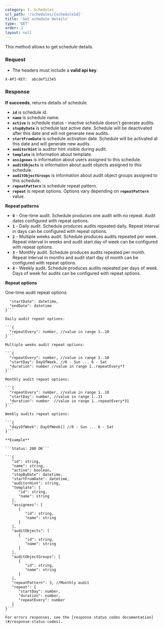 ```yaml
---
category: 3. Schedules
url_path: '/schedules/{scheduleId}'
title: 'Get schedule details'
type: 'GET'
order: 2
layout: null
---
```


This method allows to get schedule details.

### Request
* The headers must include a **valid api key**.

```X-API-KEY:  abcdef12345```

### Response

**If succeeds**, returns details of schedule.

* **`id`** is schedule id.
* **`name`** is schedule name.
* **`active`** is schedule status - inactive schedule doesn't generate audits.
* **`stopByDate`** is schedule last active date. Schedule will be deactivated after this date and will not generate new audits.
* **`startFromDate`** is schedule activation date. Schedule will be activated at this date and will generate new audits.
* **`auditorHint`** is auditor hint visible during audit.
* **`template`** is information about template.
* **`assignees`** is information about users assigned to this schedule.
* **`auditObjects`** is information about audit objects assigned to this schedule.
* **`auditObjectGroups`** is information about audit object groups assigned to this schedule.
* **`repeatPattern`** is schedule repeat pattern.
* **`repeat`** is repeat options. Options vary depending on **`repeatPattern`** value.

**Repeat patterns**

* **`0`** - One-time audit. Schedule produces one audit with no repeat. Audit dates configured with repeat options.
* **`1`** - Daily audit. Schedule produces audits repeated daily. Repeat interval in days can be configured with repeat options.
* **`2`** - Multiple weeks audit. Schedule produces audits repeated per week. Repeat interval in weeks and audit start day of week can be configured with repeat options.
* **`3`** - Monthly audit. Schedule produces audits repeated per month. Repeat interval in months and audit start day of month can be configured with repeat options.
* **`4`** - Weekly audit. Schedule produces audits repeated per days of week. Days of week for audits can be configured with repeat options.

**Repeat options**

One-time audit repeat options:

```{
  "startDate": datetime,
  "endDate": datetime
}```

Daily audit repeat options:

```{
  "repeatEvery": number, //value in range 1..10
}```

Multiple weeks audit repeat options:

```{
  "repeatEvery": number, //value in range 1..10
  "startDay": DayOfWeek, //0 - Sun ... 6 - Sat
  "duration": number //value in range 1..repeatEvery*7
}```

Monthly audit repeat options:

```{
  "repeatEvery": number, //value in range 1..10
  "startDay": number, //value in range 1..31
  "duration": number  //value in range 1..repeatEvery*31
}```

Weekly audits repeat options:

```{
  "daysOfWeek": DayOfWeek[] //0 - Sun ... 6 - Sat
}```

**Example**

```Status: 200 OK```

```{
   "id": string,
   "name": string,
   "active": boolean,
   "stopByDate": datetime,
   "startFromDate": datetime,
   "auditorHint": string,
   "template": {
      "id": string,
      "name": string
   },
   "assignees": [
      {
         "id": string,
         "name": string
      }
   ],
   "auditObjects": [
      {
         "id": string,
         "name": string
      }
   ],
   "auditObjectGroups": [
      {
         "id": string,
         "name": string
      }
   ],
   "repeatPattern": 3, //Monthly audit
   "repeat": {
      "startDay": number,
      "duration": number,
      "repeatEvery": number
   }
}```

For errors responses, see the [response status codes documentation](#/response-status-codes).
